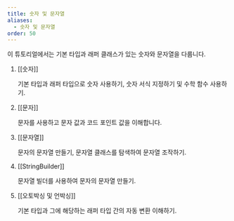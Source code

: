 ```yaml
---
title: 숫자 및 문자열
aliases:
  - 숫자 및 문자열
order: 50
---
```


이 튜토리얼에서는 기본 타입과 래퍼 클래스가 있는 숫자와 문자열을 다룹니다.


1. [[숫자]]
	
	기본 타입과 래퍼 타입으로 숫자 사용하기, 숫자 서식 지정하기 및 수학 함수 사용하기.
	
2. [[문자]]
	
	문자를 사용하고 문자 값과 코드 포인트 값을 이해합니다.
	
3. [[문자열]]
	
	문자의 문자열 만들기, 문자열 클래스를 탐색하여 문자열 조작하기.
	
4. [[StringBuilder]]
	
	문자열 빌더를 사용하여 문자의 문자열 만들기.
	
5. [[오토박싱 및 언박싱]]
	
	기본 타입과 그에 해당하는 래퍼 타입 간의 자동 변환 이해하기.
	